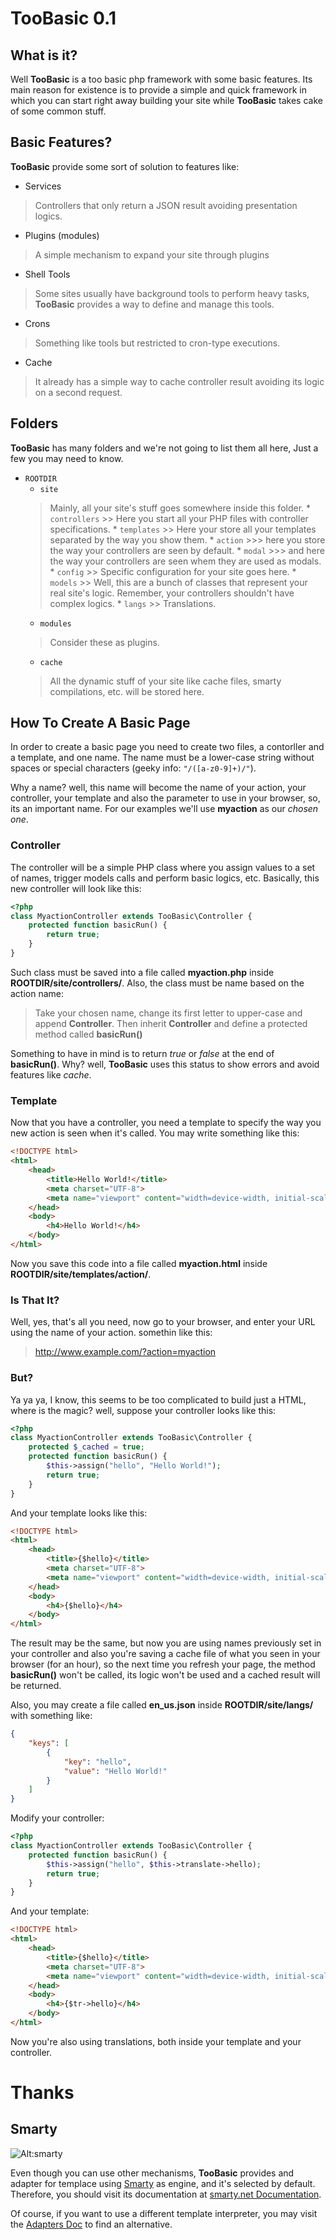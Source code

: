 # TooBasic 0.1
## What is it?
Well __TooBasic__ is a too basic php framework with some basic features. Its main reason for existence is to provide a simple and quick framework in which you can start right away building your site while __TooBasic__ takes cake of some common stuff.
## Basic Features?
__TooBasic__ provide some sort of solution to features like:
* Services
> Controllers that only return a JSON result avoiding presentation logics.
* Plugins (modules)
> A simple mechanism to expand your site through plugins
* Shell Tools
> Some sites usually have background tools to perform heavy tasks, __TooBasic__ provides a way to define and manage this tools.
* Crons
> Something like tools but restricted to cron-type executions.
* Cache
> It already has a simple way to cache controller result avoiding its logic on a second request.

## Folders
__TooBasic__ has many folders and we're not going to list them all here, Just a few you may need to know.
* `ROOTDIR`
    * `site`
    > Mainly, all your site's stuff goes somewhere inside this folder.
        * `controllers`
            >> Here you start all your PHP files with controller specifications.
        * `templates`
            >> Here your store all your templates separated by the way you show them.
            * `action`
            >>> here you store the way your controllers are seen by default.
            * `modal`
            >>> and here the way your controllers are seen whem they are used as modals.
        * `config`
        >> Specific configuration for your site goes here.
        * `models`
        >> Well, this are a bunch of classes that represent your real site's logic. Remember, your controllers shouldn't have complex logics.
        * `langs`
        >> Translations.
    * `modules`
    > Consider these as plugins.
    * `cache`
    > All the dynamic stuff of your site like cache files, smarty compilations, etc. will be stored here.

## How To Create A Basic Page
In order to create a basic page you need to create two files, a contorller and a template, and one name. 
The name must be a lower-case string without spaces or special characters (geeky info: `"/([a-z0-9]+)/"`).

Why a name? well, this name will become the name of your action, your controller, your template and also the parameter to use in your browser, so, its an important name. For our examples we'll use __myaction__ as our _chosen one_.
### Controller
The controller will be a simple PHP class where you assign values to a set of names, trigger models calls and perform basic logics, etc.
Basically, this new controller will look like this:
```php
<?php
class MyactionController extends TooBasic\Controller {
	protected function basicRun() {
		return true;
	}
}
```
Such class must be saved into a file called __myaction.php__ inside __ROOTDIR/site/controllers/__. Also, the class must be name based on the action name:
> Take your chosen name, change its first letter to upper-case and append __Controller__. Then inherit __Controller__ and define a protected method called __basicRun()__

Something to have in mind is to return _true_ or _false_ at the end of __basicRun()__. Why? well, __TooBasic__ uses this status to show errors and avoid features like _cache_.
### Template
Now that you have a controller, you need a template to specify the way you new action is seen when it's called. You may write something like this:
```html
<!DOCTYPE html>
<html>
    <head>
        <title>Hello World!</title>
		<meta charset="UTF-8">
		<meta name="viewport" content="width=device-width, initial-scale=1.0">
    </head>
    <body>
        <h4>Hello World!</h4>
    </body>
</html>
```
Now you save this code into a file called __myaction.html__ inside __ROOTDIR/site/templates/action/__.
### Is That It?
Well, yes, that's all you need, now go to your browser, and enter your URL using the name of your action. somethin like this:
> http://www.example.com/?action=myaction

### But?
Ya ya ya, I know, this seems to be too complicated to build just a HTML, where is the magic? well, suppose your controller looks like this:
```php
<?php
class MyactionController extends TooBasic\Controller {
    protected $_cached = true;
	protected function basicRun() {
	    $this->assign("hello", "Hello World!");
		return true;
	}
}
```
And your template looks like this:
```html
<!DOCTYPE html>
<html>
    <head>
        <title>{$hello}</title>
		<meta charset="UTF-8">
		<meta name="viewport" content="width=device-width, initial-scale=1.0">
    </head>
    <body>
        <h4>{$hello}</h4>
    </body>
</html>
```
The result may be the same, but now you are using names previously set in your controller and also you're saving a cache file of what you seen in your browser (for an hour), so the next time you refresh your page, the method __basicRun()__ won't be called, its logic won't be used and a cached result will be returned.

Also, you may create a file called __en_us.json__ inside __ROOTDIR/site/langs/__ with something like:
```json
{
	"keys": [
		{
			"key": "hello",
			"value": "Hello World!"
		}
	]
}
```
Modify your controller:
```php
<?php
class MyactionController extends TooBasic\Controller {
    protected function basicRun() {
	    $this->assign("hello", $this->translate->hello);
		return true;
	}
}
```
And your template:
```html
<!DOCTYPE html>
<html>
    <head>
        <title>{$hello}</title>
		<meta charset="UTF-8">
		<meta name="viewport" content="width=device-width, initial-scale=1.0">
    </head>
    <body>
        <h4>{$tr->hello}</h4>
    </body>
</html>
```
Now you're also using translations, both inside your template and your controller.
# Thanks
## Smarty
![Alt:smarty](http://www.smarty.net/images/icons/smarty-80x15.png)

Even though you can use other mechanisms, __TooBasic__ provides and adapter for templace using [Smarty](http://www.smarty.net/) as engine, and it's selected by default. Therefore, you should visit its documentation at [smarty.net Documentation](http://www.smarty.net/documentation).

Of course, if you want to use a different template interpreter, you may visit the [Adapters Doc](includes/adapters/view/README.md) to find an alternative.
